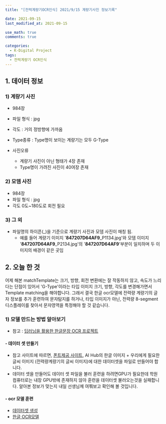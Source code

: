 ```yaml
---
title: "[전력계량기OCR인식] 2021/9/15 계량기사진 정보기록"

date: 2021-09-15
last_modified_at: 2021-09-15

use_math: true
comments: true

categories:
  - K-Digital Project
tags:
  - 전력계량기 OCR인식
---
```






## 1. 데이터 정보

### 1) 계량기 사진

- 984장

- 파일 형식 : jpg

- 각도 : 거의 정방향에 가까움

- Type종류 : Type명이 보이는 계량기는 모두 G-Type

- 사진오류 

  - 계량기 사진이 아닌 형태가 4장 존재
  - Type명이 가려진 사진이 40여장 존재

  

### 2) 모뎀 사진

- 984장
- 파일 형식 : jpg
- 각도 0도~180도로 회전 필요



### 3) 그 외

- 파일명의 하이픈(_)을 기준으로 계량기 사진과 모뎀 사진이 매칭 됨.
  - 예를 들어 계량기 이미지 '**847207D64AF9**\_P1134.jpg'와 모뎀 이미지 '**847207D64AF9**\_P2134.jpg'의 '**847207D64AF9**'부분이 일치하며 두 이미지의 배경이 같은 곳임



## 2. 오늘 한 것

어제 해본 matchTemplate는 크기, 방향, 회전 변환에는 잘 작동하지 않고, 속도가 느리다는 단점이 있어서 'G-Type'이라는 타입 이미지 크기, 방향, 각도를 변경해가면서 Template matching을 해야합니다. 그래서 결국 한글 ocr모델에 전력량 계량기의 글자 정보를 추가 훈련하여 문자탐지를 하거나, 타입 이미지가 아닌, 전력량 8-segment디스플레이를 찾아서 문자영역을 특정해야 할 것 같습니다.



### 1) 모델 만드는 방법 알아보기

- 참고 : [딥러닝을 활용한 한글문장 OCR 프로젝트](https://medium.com/@sunwoopark/%EB%94%A5%EB%9F%AC%EB%8B%9D%EC%9D%84-%ED%99%9C%EC%9A%A9%ED%95%9C-%ED%95%9C%EA%B8%80%EB%AC%B8%EC%9E%A5-ocr-%ED%94%84%EB%A1%9C%EC%A0%9D%ED%8A%B8-hclt-2019-bb9d17622412)



#### - 데이터 셋 만들기

- 참고 사이트에 따르면, [폰트제공 사이트](https://www.font.co.kr/yoonfont/free/main.asp), AI Hub의 한글 이미지 + 우리에게 필요한 글씨 이미지 (전력량계량기의 글씨 이미지)에 대한 데이터셋을 파일로 만들어야 합니다.
- 데이터 셋을 만들어도 데이터 셋 파일을 불러 훈련을 하려면GPU가 필요한데 학원 컴퓨터로는 내장 GPU밖에 존재하지 않아 훈련을 데이터셋 불러오는것을 실패합니다. 알아본 정보가 맞는지 내일 선생님께 여쭤보고 확인해 볼 것입니다.



#### - ocr 모델 훈련

- [데이터셋 생성](https://github.com/Belval/TextRecognitionDataGenerator)
- [한글 OCR모델](https://github.com/parksunwoo/ocr_kor)

